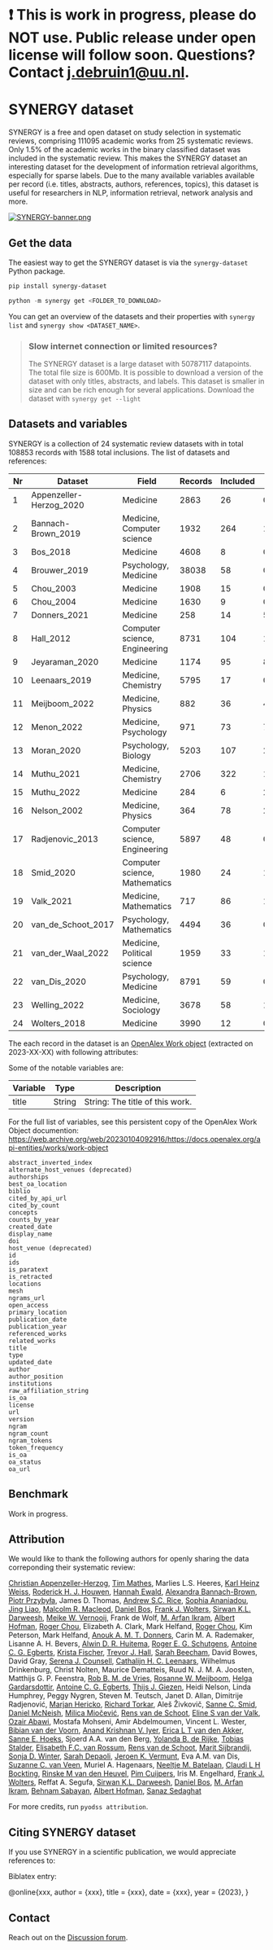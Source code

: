
# :exclamation: This is work in progress, please do NOT use. Public release under open license will follow soon. Questions? Contact j.debruin1@uu.nl.


# SYNERGY dataset

SYNERGY is a free and open dataset on study selection in systematic reviews, comprising 111095 academic works from 25 systematic reviews. Only 1.5% of the academic works in the binary classified dataset was included in the systematic review. This makes the SYNERGY dataset an interesting dataset for the development of information retrieval algorithms, especially for sparse labels. Due to the many available variables available per record (i.e. titles, abstracts, authors, references, topics), this dataset is useful for researchers in NLP, information retrieval, network analysis and more. 

[![SYNERGY-banner.png](SYNERGY-banner.png)]()

## Get the data

The easiest way to get the SYNERGY dataset is via the `synergy-dataset` Python package.

```bash
pip install synergy-dataset
```

```python
python -m synergy get <FOLDER_TO_DOWNLOAD>
```

You can get an overview of the datasets and their properties with `synergy list` and `synergy show <DATASET_NAME>`.

> ### Slow internet connection or limited resources?
> The SYNERGY dataset is a large dataset with 50787117 datapoints. The total file size is 600Mb. It is possible to download a version of the dataset with only titles, abstracts, and labels. This dataset is smaller in size and can be rich enough for several applications. Download the dataset with `synergy get --light`


## Datasets and variables

SYNERGY is a collection of 24 systematic review datasets with in total 108853 records with 1588 total inclusions. The list of datasets and references:


|   Nr | Dataset                 | Field                         |   Records |   Included |    % |
|------|-------------------------|-------------------------------|-----------|------------|------|
|    1 | Appenzeller-Herzog_2020 | Medicine                      |      2863 |         26 |  0.9 |
|    2 | Bannach-Brown_2019      | Medicine, Computer science    |      1932 |        264 | 13.7 |
|    3 | Bos_2018                | Medicine                      |      4608 |          8 |  0.2 |
|    4 | Brouwer_2019            | Psychology, Medicine          |     38038 |         58 |  0.2 |
|    5 | Chou_2003               | Medicine                      |      1908 |         15 |  0.8 |
|    6 | Chou_2004               | Medicine                      |      1630 |          9 |  0.6 |
|    7 | Donners_2021            | Medicine                      |       258 |         14 |  5.4 |
|    8 | Hall_2012               | Computer science, Engineering |      8731 |        104 |  1.2 |
|    9 | Jeyaraman_2020          | Medicine                      |      1174 |         95 |  8.1 |
|   10 | Leenaars_2019           | Medicine, Chemistry           |      5795 |         17 |  0.3 |
|   11 | Meijboom_2022           | Medicine, Physics             |       882 |         36 |  4.1 |
|   12 | Menon_2022              | Medicine, Psychology          |       971 |         73 |  7.5 |
|   13 | Moran_2020              | Psychology, Biology           |      5203 |        107 |  2.1 |
|   14 | Muthu_2021              | Medicine, Chemistry           |      2706 |        322 | 11.9 |
|   15 | Muthu_2022              | Medicine                      |       284 |          6 |  2.1 |
|   16 | Nelson_2002             | Medicine, Physics             |       364 |         78 | 21.4 |
|   17 | Radjenovic_2013         | Computer science, Engineering |      5897 |         48 |  0.8 |
|   18 | Smid_2020               | Computer science, Mathematics |      1980 |         24 |  1.2 |
|   19 | Valk_2021               | Medicine, Mathematics         |       717 |         86 | 12   |
|   20 | van_de_Schoot_2017      | Psychology, Mathematics       |      4494 |         36 |  0.8 |
|   21 | van_der_Waal_2022       | Medicine, Political science   |      1959 |         33 |  1.7 |
|   22 | van_Dis_2020            | Psychology, Medicine          |      8791 |         59 |  0.7 |
|   23 | Welling_2022            | Medicine, Sociology           |      3678 |         58 |  1.6 |
|   24 | Wolters_2018            | Medicine                      |      3990 |         12 |  0.3 |

The each record in the dataset is an [OpenAlex Work object](https://docs.openalex.org/api-entities/works/work-object
) (extracted on 2023-XX-XX) with following attributes:

Some of the notable variables are: 

| Variable                 | Type                         |   Description |
|------|-------------------------|-------------------------------|
| title | String | String: The title of this work. |

For the full list of variables, see this persistent copy of the OpenAlex Work Object documention: https://web.archive.org/web/20230104092916/https://docs.openalex.org/api-entities/works/work-object


```
abstract_inverted_index
alternate_host_venues (deprecated)
authorships
best_oa_location
biblio
cited_by_api_url
cited_by_count
concepts
counts_by_year
created_date
display_name
doi
host_venue (deprecated)
id
ids
is_paratext
is_retracted
locations
mesh
ngrams_url
open_access
primary_location
publication_date
publication_year
referenced_works
related_works
title
type
updated_date
author
author_position
institutions
raw_affiliation_string
is_oa
license
url
version
ngram
ngram_count
ngram_tokens
token_frequency
is_oa
oa_status
oa_url
```

## Benchmark

Work in progress. 

## Attribution

We would like to thank the following authors for openly sharing the data correponding their systematic review:

[Christian Appenzeller-Herzog](https://orcid.org/0000-0001-7430-294X), [Tim Mathes](https://orcid.org/0000-0002-5304-1717), Marlies L.S. Heeres, [Karl Heinz Weiss](https://orcid.org/0000-0002-6336-9935), [Roderick H. J. Houwen](https://orcid.org/0000-0001-6124-7937), [Hannah Ewald](https://orcid.org/0000-0002-5081-1093), [Alexandra Bannach-Brown](https://orcid.org/0000-0002-3161-1395), [Piotr Przybyła](https://orcid.org/0000-0001-9043-6817), James D. Thomas, [Andrew S.C. Rice](https://orcid.org/0000-0001-9533-5636), [Sophia Ananiadou](https://orcid.org/0000-0002-4097-9191), [Jing Liao](https://orcid.org/0000-0001-7014-5377), [Malcolm R. Macleod](https://orcid.org/0000-0001-9187-9839), [Daniel Bos](https://orcid.org/0000-0001-8979-2603), [Frank J. Wolters](https://orcid.org/0000-0003-2226-4050), [Sirwan K.L. Darweesh](https://orcid.org/0000-0002-4361-4593), [Meike W. Vernooij](https://orcid.org/0000-0003-4658-2176), Frank de Wolf, [M. Arfan Ikram](https://orcid.org/0000-0003-0173-9571), [Albert Hofman](https://orcid.org/0000-0002-9865-121X), [Roger Chou](https://orcid.org/0000-0001-9889-8610), Elizabeth A. Clark, Mark Helfand, [Roger Chou](https://orcid.org/0000-0001-9889-8610), Kim Peterson, Mark Helfand, [Anouk A. M. T. Donners](https://orcid.org/0000-0002-8147-013X), Carin M. A. Rademaker, Lisanne A. H. Bevers, [Alwin D. R. Huitema](https://orcid.org/0000-0003-1939-4639), [Roger E. G. Schutgens](https://orcid.org/0000-0002-2762-6033), [Antoine C. G. Egberts](https://orcid.org/0000-0003-1758-7779), [Krista Fischer](https://orcid.org/0000-0001-7126-6613), [Trevor J. Hall](https://orcid.org/0000-0002-0427-6325), [Sarah Beecham](https://orcid.org/0000-0003-1584-5447), David Bowes, David Gray, [Serena J. Counsell](https://orcid.org/0000-0002-8033-5673), [Cathalijn H. C. Leenaars](https://orcid.org/0000-0002-8212-7632), Wilhelmus Drinkenburg, Christ Nolten, Maurice Dematteis, Ruud N. J. M. A. Joosten, Matthijs G. P. Feenstra, [Rob B. M. de Vries](https://orcid.org/0000-0002-0000-8796), [Rosanne W. Meijboom](https://orcid.org/0000-0002-7370-0695), [Helga Gardarsdottir](https://orcid.org/0000-0001-5623-9684), [Antoine C. G. Egberts](https://orcid.org/0000-0003-1758-7779), [Thijs J. Giezen](https://orcid.org/0000-0002-4087-033X), Heidi Nelson, Linda Humphrey, Peggy Nygren, Steven M. Teutsch, Janet D. Allan, Dimitrije Radjenović, [Marjan Hericko](https://orcid.org/0000-0002-1094-0085), [Richard Torkar](https://orcid.org/0000-0002-0118-8143), Aleš Živkovič, [Sanne C. Smid](https://orcid.org/0000-0001-6451-202X), [Daniel McNeish](https://orcid.org/0000-0003-1643-9408), [Milica Miočević](https://orcid.org/0000-0001-8487-3666), [Rens van de Schoot](https://orcid.org/0000-0001-7736-2091), [Eline S van der Valk](https://orcid.org/0000-0001-5134-5453), [Ozair Abawi](https://orcid.org/0000-0002-1343-6562), Mostafa Mohseni, Amir Abdelmoumen, Vincent L. Wester, [Bibian van der Voorn](https://orcid.org/0000-0003-1299-0067), [Anand Krishnan V. Iyer](https://orcid.org/0000-0002-2090-5590), [Erica L T van den Akker](https://orcid.org/0000-0001-5352-9328), [Sanne E. Hoeks](https://orcid.org/0000-0003-4022-9574), Sjoerd A.A. van den Berg, [Yolanda B. de Rijke](https://orcid.org/0000-0001-7759-4968), [Tobias Stalder](https://orcid.org/0000-0001-7558-1274), [Elisabeth F.C. van Rossum](https://orcid.org/0000-0003-0120-4913), [Rens van de Schoot](https://orcid.org/0000-0001-7736-2091), [Marit Sijbrandij](https://orcid.org/0000-0001-5430-9810), [Sonja D. Winter](https://orcid.org/0000-0002-2203-002X), [Sarah Depaoli](https://orcid.org/0000-0002-1277-0462), [Jeroen K. Vermunt](https://orcid.org/0000-0001-9053-9330), Eva A.M. van Dis, [Suzanne C. van Veen](https://orcid.org/0000-0002-5659-2557), Muriel A. Hagenaars, [Neeltje M. Batelaan](https://orcid.org/0000-0001-6444-3781), [Claudi L H Bockting](https://orcid.org/0000-0002-9220-9244), [Rinske M van den Heuvel](https://orcid.org/0000-0002-3835-4686), [Pim Cuijpers](https://orcid.org/0000-0001-5497-2743), Iris M. Engelhard, [Frank J. Wolters](https://orcid.org/0000-0003-2226-4050), Reffat A. Segufa, [Sirwan K.L. Darweesh](https://orcid.org/0000-0002-4361-4593), [Daniel Bos](https://orcid.org/0000-0001-8979-2603), [M. Arfan Ikram](https://orcid.org/0000-0003-0173-9571), [Behnam Sabayan](https://orcid.org/0000-0002-1176-9152), [Albert Hofman](https://orcid.org/0000-0002-9865-121X), [Sanaz Sedaghat](https://orcid.org/0000-0002-3244-7726)

For more credits, run `pyodss attribution`.

## Citing SYNERGY dataset

If you use SYNERGY in a scientific publication, we would appreciate references to:

Biblatex entry:

@online{xxx,
  author       = {xxx},
  title        = {xxx},
  date         = {xxx},
  year         = {2023},
}

## Contact

Reach out on the [Discussion forum](https://github.com/asreview/systematic-review-datasets/discussions).

